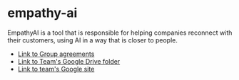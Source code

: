 # empathy-ai
EmpathyAI is a tool that is responsible for helping companies reconnect with their customers, using AI in a way that is closer to people.

- [Link to Group agreements](https://docs.google.com/document/d/14_bsqThCkkyjvd1LZWg2wrHoUktR2cDNpusndMI0CXs/edit)
- [Link to Team's Google Drive folder](https://docs.google.com/document/u/1/?tgif=d)
- [Link to team's Google site](https://sites.google.com/d/1ZyvpTIS1buoZ4rFTeU5W1tpAeUMtszpW/p/1VNlgWo1GIPJXjJgXDg18bsmKa5g4pYXB/edit)
